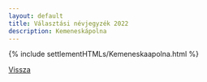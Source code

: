 ```yaml
---
layout: default
title: Választási névjegyzék 2022
description: Kemeneskápolna
---
```


{% include settlementHTMLs/Kemeneskaapolna.html %}

[Vissza](../)